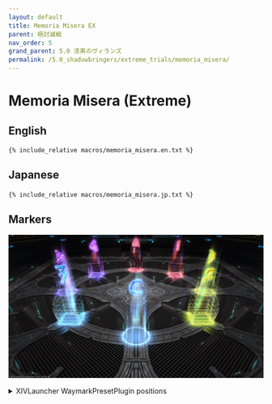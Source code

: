 ```yaml
---
layout: default
title: Memoria Misera EX
parent: 極討滅戦
nav_order: 5
grand_parent: 5.0 漆黒のヴィランズ
permalink: /5.0_shadowbringers/extreme_trials/memoria_misera/
---
```


# Memoria Misera (Extreme)

## English
```
{% include_relative macros/memoria_misera.en.txt %}
```

## Japanese
```
{% include_relative macros/memoria_misera.jp.txt %}
```

## Markers

![](images/markers.jpg)
<details markdown=block>
<summary>XIVLauncher WaymarkPresetPlugin positions</summary>

```json
{
  "Name":"Memoria Misera EX",
  "MapID":725,
  "A":{"X":35.0,"Y":-24.0,"Z":-693.3,"ID":0,"Active":true},
  "B":{"X":45.3,"Y":-24.0,"Z":-683.0,"ID":1,"Active":true},
  "C":{"X":35.0,"Y":-24.0,"Z":-672.7,"ID":2,"Active":true},
  "D":{"X":24.7,"Y":-24.0,"Z":-683.0,"ID":3,"Active":true},
  "One":{"X":42.283,"Y":-24.0,"Z":-690.283,"ID":4,"Active":true},
  "Two":{"X":42.283,"Y":-24.0,"Z":-675.717,"ID":5,"Active":true},
  "Three":{"X":27.717,"Y":-24.0,"Z":-675.717,"ID":6,"Active":true},
  "Four":{"X":27.717,"Y":-24.0,"Z":-690.283,"ID":7,"Active":true}
}
```
</details>
